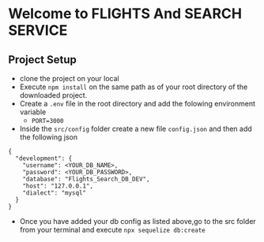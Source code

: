 # Welcome to FLIGHTS And SEARCH SERVICE

## Project Setup
- clone the project on your local
- Execute `npm install` on the same path as of your root directory of the downloaded project.
- Create a `.env` file in the root directory and add the folowing environment variable
     - `PORT=3000`
- Inside the `src/config` folder create a new file `config.json` and then add the following json

```
{
  "development": {
    "username": <YOUR_DB_NAME>,
    "password": <YOUR_DB_PASSWORD>,
    "database": "Flights_Search_DB_DEV",
    "host": "127.0.0.1",
    "dialect": "mysql"
  }
}

```
- Once you have added your db config as listed above,go to the src folder from your terminal and execute 
`npx sequelize db:create`